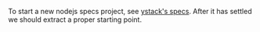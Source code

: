 To start a new nodejs specs project, see
[ystack's specs](https://github.com/Yolean/ystack/tree/y-assert-dogfooding/specs). After it has settled we should extract a proper starting point.
